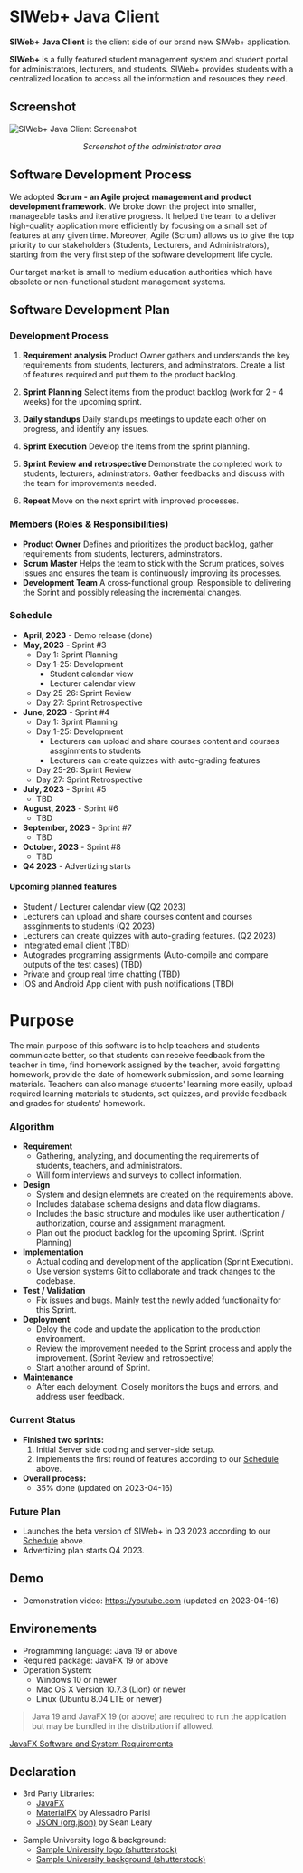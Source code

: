 # SIWeb+ Java Client
**SIWeb+ Java Client** is the client side of our brand new SIWeb+ application.

**SIWeb+** is a fully featured student management system and student portal for administrators, lecturers, and students. SIWeb+ provides students with a centralized location to access all the information and resources they need.

## Screenshot
![SIWeb+ Java Client Screenshot](https://static.legendarytechnology.net/doc/others/siwebplus.png)
*<p style="text-align: center;">Screenshot of the administrator area</p>*
## Software Development Process
We adopted **Scrum - an Agile project management and product development framework**. We broke down the project into smaller, manageable tasks and iterative progress. It helped the team to a deliver high-quality application more efficiently by focusing on a small set of features at any given time. Moreover, Agile (Scrum) allows us to give the top priority to our stakeholders (Students, Lecturers, and Administrators), starting from the very first step of the software development life cycle.

Our target market is small to medium education authorities which have obsolete or non-functional student management systems.


## Software Development Plan

### Development Process

1. **Requirement analysis**
Product Owner gathers and understands the key requirements from students, lecturers, and adminstrators. Create a list of features required and put them to the product backlog.

2. **Sprint Planning**
Select items from the product backlog (work for 2 - 4 weeks) for the upcoming sprint. 

3. **Daily standups**
Daily standups meetings to update each other on progress, and identify any issues.

4. **Sprint Execution**
Develop the items from the sprint planning.

5. **Sprint Review and retrospective**
Demonstrate the completed work to students, lecturers, adminstrators. Gather feedbacks and discuss with the team for improvements needed.

6. **Repeat**
Move on the next sprint with improved processes.

### Members (Roles & Responsibilities)
- **Product Owner**
Defines and prioritizes the product backlog, gather requirements from students, lecturers, adminstrators.
- **Scrum Master**
Helps the team to stick with the Scrum pratices, solves issues and ensures the team is continuously improving its processes.
- **Development Team**
A cross-functional group. Responsible to delivering the Sprint and possibly releasing the incremental changes.

### <a id="Schedule"></a>Schedule
- **April, 2023** - Demo release (done)
- **May, 2023** - Sprint #3
    - Day 1: Sprint Planning
    - Day 1-25: Development
        - Student calendar view
        - Lecturer calendar view
    - Day 25-26: Sprint Review
    - Day 27: Sprint Retrospective
- **June, 2023** - Sprint #4
    - Day 1: Sprint Planning
    - Day 1-25: Development
        - Lecturers can upload and share courses content and courses assginments to students
        - Lecturers can create quizzes with auto-grading features
    - Day 25-26: Sprint Review
    - Day 27: Sprint Retrospective
- **July, 2023** - Sprint #5
    - TBD
- **August, 2023** - Sprint #6
    - TBD
- **September, 2023** - Sprint #7
    - TBD
- **October, 2023** - Sprint #8
    - TBD
- **Q4 2023** - Advertizing starts

#### Upcoming planned features
- Student / Lecturer calendar view (Q2 2023)
- Lecturers can upload and share courses content and courses assginments to students (Q2 2023)
- Lecturers can create quizzes with auto-grading features. (Q2 2023)
- Integrated email client (TBD)
- Autogrades programing assignments (Auto-compile and compare outputs of the test cases) (TBD)
- Private and group real time chatting (TBD)
- iOS and Android App client with push notifications (TBD)
# Purpose
The main purpose of this software is to help teachers and students communicate better, so that students can receive feedback from the teacher in time, find homework assigned by the teacher, avoid forgetting homework, provide the date of homework submission, and some learning materials. Teachers can also manage students' learning more easily, upload required learning materials to students, set quizzes, and provide feedback and grades for students' homework.

### Algorithm
- **Requirement**
    - Gathering, analyzing, and documenting the requirements of students, teachers, and administrators.
    - Will form interviews and surveys to collect information.
- **Design**
    - System and design elemnets are created on the requirements above.
    - Includes database schema designs and data flow diagrams.
    - Includes the basic structure and modules like user authentication / authorization, course and assignment managment.
    - Plan out the product backlog for the upcoming Sprint. (Sprint Planning)
- **Implementation**
    - Actual coding and development of the application (Sprint Execution).
    - Use version systems Git to collaborate and track changes to the codebase.
- **Test / Validation**
    - Fix issues and bugs. Mainly test the newly added functionailty for this Sprint.
- **Deployment**
    - Deloy the code and update the application to the production environment.
    - Review the improvement needed to the Sprint process and apply the improvement. (Sprint Review and retrospective)
    - Start another around of Sprint.
- **Maintenance**
    - After each deloyment. Closely monitors the bugs and errors, and address user feedback.

### Current Status
- **Finished two sprints:**
    1. Initial Server side coding and server-side setup.
    2. Implements the first round of features according to our [Schedule](#Schedule) above.
- **Overall process:**
    - 35% done (updated on 2023-04-16)

### Future Plan
- Launches the beta version of SIWeb+ in Q3 2023 according to our [Schedule](#Schedule) above.
- Advertizing plan starts Q4 2023.

## Demo
- Demonstration video: https://youtube.com (updated on 2023-04-16)

## Environements
- Programming language: Java 19 or above
- Required package: JavaFX 19 or above
- Operation System: 
    - Windows 10 or newer
    - Mac OS X Version 10.7.3 (Lion) or newer
    - Linux (Ubuntu 8.04 LTE or newer)
> Java 19 and JavaFX 19 (or above) are required to run the application but may be bundled in the distribution if allowed.

[JavaFX Software and System Requirements](https://www.oracle.com/java/technologies/javafx/system-requirements.html)

## Declaration
- 3rd Party Libraries:
    - [JavaFX](https://openjfx.io/)
    - [MaterialFX](https://github.com/palexdev/MaterialFX) by Alessadro Parisi
    - [JSON (org.json)](https://github.com/stleary/JSON-java) by Sean Leary
>
- Sample University logo & background:
    - [Sample University logo (shutterstock)](https://www.shutterstock.com/image-vector/university-academy-school-course-logo-design-1594746943)
    - [Sample University background (shutterstock)](https://www.shutterstock.com/image-photo/college-campus-spring-131270519)

